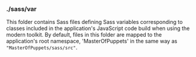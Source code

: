 ### ./sass/var

This folder contains Sass files defining Sass variables corresponding to classes
included in the application's JavaScript code build when using the modern toolkit.
By default, files in this folder are mapped to the application's root namespace,
'MasterOfPuppets' in the same way as `"MasterOfPuppets/sass/src"`.
